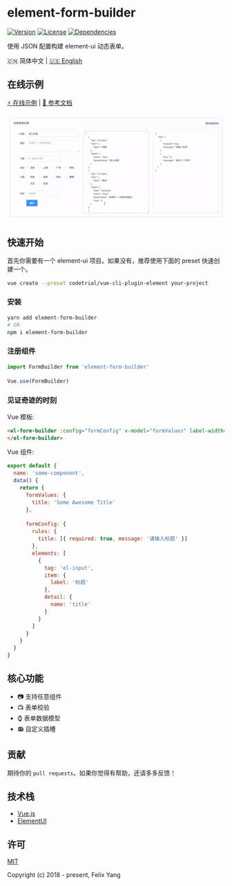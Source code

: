 # element-form-builder

[![Version](https://img.shields.io/npm/v/element-form-builder.svg)](https://www.npmjs.com/package/element-form-builder)
[![License](https://img.shields.io/npm/l/element-form-builder.svg)](https://www.npmjs.com/package/element-form-builder)
[![Dependencies](https://img.shields.io/david/codetrial/element-form-builder.svg)](https://www.npmjs.com/package/element-form-builder)

使用 JSON 配置构建 element-ui 动态表单。

:cn: 简体中文 | [:us: English](README.md)

## 在线示例

[:zap: 在线示例](https://element-form-builder.now.sh) | [:book: 参考文档](https://codetrial.github.io/element-form-builder)

![Screen Capture](.github/preview.gif)

## 快速开始

首先你需要有一个 element-ui 项目。如果没有，推荐使用下面的 preset 快速创建一个。

```bash
vue create --preset codetrial/vue-cli-plugin-element your-project
```

### 安装

```bash
yarn add element-form-builder
# OR
npm i element-form-builder
```

### 注册组件

```javascript
import FormBuilder from 'element-form-builder'

Vue.use(FormBuilder)
```

### 见证奇迹的时刻

Vue 模板:

```html
<el-form-builder :config="formConfig" v-model="formValues" label-width="80px">
</el-form-builder>
```

Vue 组件:

```javascript
export default {
  name: 'some-component',
  data() {
    return {
      formValues: {
        title: 'Some Awesome Title'
      },

      formConfig: {
        rules: {
          title: [{ required: true, message: '请输入标题' }]
        },
        elements: [
          {
            tag: 'el-input',
            item: {
              label: '标题'
            },
            detail: {
              name: 'title'
            }
          }
        ]
      }
    }
  }
}
```

## 核心功能

- :camera: 支持任意组件
- :tv: 表单校验
- :watch: 表单数据模型
- :radio: 自定义插槽

## 贡献

期待你的 `pull requests`。如果你觉得有帮助，还请多多反馈！

## 技术栈

- [Vue.js](https://github.com/vuejs/vue)
- [ElementUI](https://github.com/ElemeFE/element)

## 许可

[MIT](http://opensource.org/licenses/MIT)

Copyright (c) 2018 - present, Felix Yang
